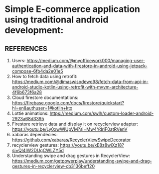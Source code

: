 # Simple E-commerce application using traditional android development:

## REFERENCES

1. Users: https://medium.com/@myofficework000/managing-user-authentication-and-data-with-firestore-in-android-using-jetpack-compose-6fb4da2e01e5
2. How to fetch data using retrofit: https://medium.com/@dimaswisodewo98/fetch-data-from-api-in-android-studio-kotlin-using-retrofit-with-mvvm-architecture-4f6b673f6a28
3. Cloud firestore documentations: https://firebase.google.com/docs/firestore/quickstart?hl=en&authuser=1#kotlin+ktx
4. Lottie animations: https://medium.com/swlh/custom-loader-android-2923a68d3395
5. Firestore retrieve data and display it on recyclerview adapter: https://youtu.be/Ly0xwWlUpVM?si=Mw4YdriF0atRVenV
6. xabaras dependecies: https://github.com/xabaras/RecyclerViewSwipeDecorator
7. recyclerview gestures: https://youtu.be/xE8z8wiXz18?si=Ql4IW2DUgCWLZY5d
8. Understanding swipe and drag gestures in RecyclerView: https://medium.com/getpowerplay/understanding-swipe-and-drag-gestures-in-recyclerview-cb3136beff20
